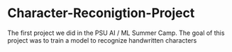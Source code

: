 # Character-Reconigtion-Project
The first project we did in the PSU AI / ML Summer Camp. The goal of this project was to train a model to recognize handwritten characters 
